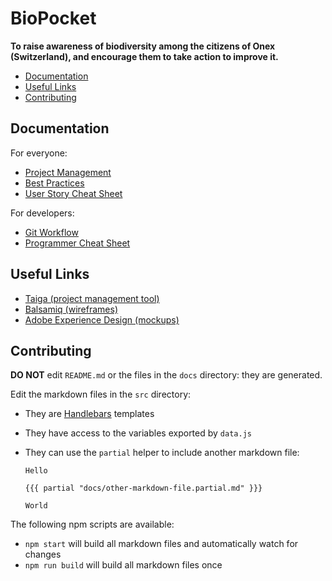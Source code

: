 # BioPocket

**To raise awareness of biodiversity among the citizens of Onex (Switzerland), and encourage them to take action to improve it.**

<!-- START doctoc generated TOC please keep comment here to allow auto update -->
<!-- DON'T EDIT THIS SECTION, INSTEAD RE-RUN doctoc TO UPDATE -->


- [Documentation](#documentation)
- [Useful Links](#useful-links)
- [Contributing](#contributing)

<!-- END doctoc generated TOC please keep comment here to allow auto update -->



## Documentation

For everyone:

* [Project Management](docs/PROJECT-MANAGEMENT.md)
* [Best Practices](docs/BEST-PRACTICES.md)
* [User Story Cheat Sheet](docs/USER-STORY-CHEAT-SHEET.md)

For developers:

* [Git Workflow](docs/GIT-WORKFLOW.md)
* [Programmer Cheat Sheet](docs/PROGRAMMER-CHEAT-SHEET.md)



## Useful Links

* [Taiga (project management tool)](https://tree.taiga.io/project/mei-biopocket)
* [Balsamiq (wireframes)](https://comem.mybalsamiq.com/projects/biopocket/grid)
* [Adobe Experience Design (mockups)](https://xd.adobe.com/view/c3917f9c-2a66-4f0a-a5f6-e2c1f424079b/)



## Contributing

**DO NOT** edit `README.md` or the files in the `docs` directory: they are generated.

Edit the markdown files in the `src` directory:

* They are [Handlebars][handlebars] templates
* They have access to the variables exported by `data.js`
* They can use the `partial` helper to include another markdown file:

  ```
  Hello

  {{{ partial "docs/other-markdown-file.partial.md" }}}

  World
  ```

The following npm scripts are available:

* `npm start` will build all markdown files and automatically watch for changes
* `npm run build` will build all markdown files once



[handlebars]: http://handlebarsjs.com
